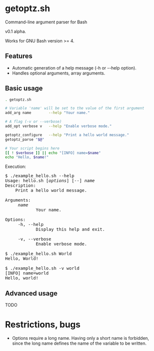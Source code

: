 # getoptz.sh

Command-line argument parser for Bash

v0.1 alpha.

Works for GNU Bash version >= 4.

## Features
* Automatic generation of a help message (-h or --help option).
* Handles optional arguments, array arguments.

## Basic usage
```bash
. getoptz.sh

# Variable 'name' will be set to the value of the first argument
add_arg name        --help "Your name."

# A flag (-v or --verbose)
add_opt verbose v   --help "Enable verbose mode."

getoptz_configure   --help "Print a hello world message."
getoptz_parse "$@"

# Your script begins here
[[ ! $verbose ]] || echo "[INFO] name=$name"
echo "Hello, $name!"
```

Execution:
<pre>
$ ./example_hello.sh --help
Usage: hello.sh [<i>options</i>] [--] <i>name</i>
Description:
    Print a hello world message.

Arguments:
     <i>name</i>
            Your name.

Options:
     -h, --help
            Display this help and exit.

     -v, --verbose
            Enable verbose mode.

$ ./example_hello.sh World
Hello, World!

$ ./example_hello.sh -v world
[INFO] name=world
Hello, world!
</pre>

## Advanced usage
TODO

# Restrictions, bugs
* Options require a long name. Having only a short name is forbidden, since the long name defines the name of the variable to be written.
